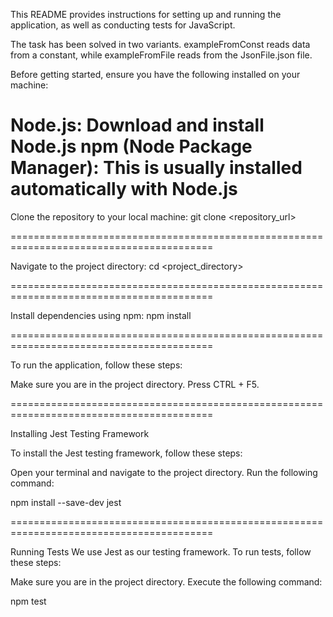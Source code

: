 This README provides instructions for setting up and running the application, as well as conducting tests for JavaScript.

The task has been solved in two variants. exampleFromConst reads data from a constant, while exampleFromFile reads from the JsonFile.json file.

Before getting started, ensure you have the following installed on your machine:

Node.js: Download and install Node.js
npm (Node Package Manager): This is usually installed automatically with Node.js
=========================================================================================

Clone the repository to your local machine:
git clone <repository_url>

=========================================================================================

Navigate to the project directory:
cd <project_directory>

=========================================================================================

Install dependencies using npm:
npm install

=========================================================================================

To run the application, follow these steps:

Make sure you are in the project directory.
Press CTRL + F5.

=========================================================================================

Installing Jest Testing Framework

To install the Jest testing framework, follow these steps:

Open your terminal and navigate to the project directory.
Run the following command:

npm install --save-dev jest

=========================================================================================

Running Tests
We use Jest as our testing framework. To run tests, follow these steps:

Make sure you are in the project directory.
Execute the following command:

npm test
